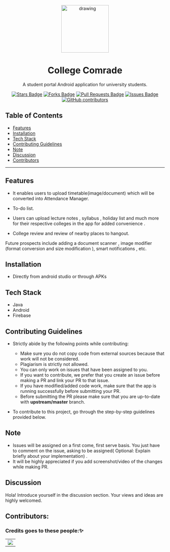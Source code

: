 <p align="center">
 <img src="https://user-images.githubusercontent.com/58841158/110660779-e8524180-81e9-11eb-9e4e-b0099d296ada.png" alt="drawing" height="150" width="150"> 
</p>

 <h1 align="center"> College Comrade</h1>

<p align="center"> A student portal Android application for university students.</p>

<p align="center">
<a href="https://github.com/Developer-Student-Clubs-VSSUT-Burla/College-Comrade/stargazers"><img src="https://img.shields.io/github/stars/Developer-Student-Clubs-VSSUT-Burla/College-Comrade" alt="Stars Badge"/></a>
<a href="https://github.com/Developer-Student-Clubs-VSSUT-Burla/College-Comrade/network/members"><img src="https://img.shields.io/github/forks/Developer-Student-Clubs-VSSUT-Burla/College-Comrade" alt="Forks Badge"/></a>
<a href="https://github.com/Developer-Student-Clubs-VSSUT-Burla/College-Comrade/pulls"><img src="https://img.shields.io/github/issues-pr/Developer-Student-Clubs-VSSUT-Burla/College-Comrade" alt="Pull Requests Badge"/></a>
<a href="https://github.com/Developer-Student-Clubs-VSSUT-Burla/College-Comrade/issues"><img src="https://img.shields.io/github/issues/Developer-Student-Clubs-VSSUT-Burla/College-Comrade" alt="Issues Badge"/></a>
<a href="https://github.com/abhisheknaiidu/awesome-github-profile-readme/graphs/contributors"><img alt="GitHub contributors" src="https://img.shields.io/github/contributors/Developer-Student-Clubs-VSSUT-Burla/College-Comrade"></a>
</p>
 
## Table of Contents

- [Features](#features)
- [Installation](#installation)
- [Tech Stack](#tech-stack)
- [Contributing Guidelines](#contributing-guidelines)
- [Note](#note)
- [Discussion](#discussion)
- [Contributors](#contributors)

---
## Features

- It enables users to upload timetable(image/document) which will be converted into Attendance Manager. 

- To-do list.

- Users can upload lecture notes , syllabus , holiday list and much more for their respective colleges in the app for added convenience . 

- College review and review of nearby places to hangout.

Future prospects include adding a document scanner , image modifier (format conversion and size modification ), smart notifications , etc.

## Installation

- Directly from android studio or through APKs

## Tech Stack

- Java 
- Android
- Firebase


## Contributing Guidelines

- Strictly abide by the following points while contributing:
    * Make sure you do not copy code from external sources because that work will not be considered.
    * Plagiarism is strictly not allowed.
    * You can only work on issues that have been assigned to you.
    * If you want to contribute, we prefer that you create an issue before making a PR and link your  PR to that issue.
    * If you have modified/added code work, make sure that the app is running successfully before submitting your PR.
    * Before submitting the PR please make sure that you are up-to-date with **upstream/master** branch.
    
- To contribute to this project, go through the step-by-step guidelines provided below.

## Note
- Issues will be assigned on a first come, first serve basis. You just have to comment on the issue, asking to be assigned( Optional: Explain briefly about your implementation) .
- It will be highly appreciated if you add screenshot/video of the changes while making PR.

## Discussion

Hola! Introduce yourself in the discussion section. Your views and ideas are highly welcomed. 

## Contributors:

### Credits goes to these people:✨

<table>
	<tr>
		<td>
<a href="https://github.com/Developer-Student-Clubs-VSSUT-Burla/College-Comrade/graphs/contributors">
  <img src="https://contrib.rocks/image?repo=Developer-Student-Clubs-VSSUT-Burla/College-Comrade" />
</a>
		</td>
	</tr>
</table>
